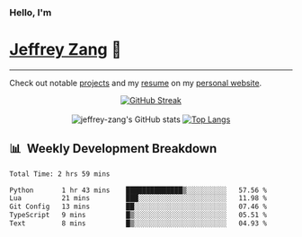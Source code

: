 
### Hello, I'm 
# [Jeffrey Zang](https://www.linkedin.com/in/jeffreyzang/) 🦀

---

Check out notable [projects](https://jeffz.dev/projects) and my [resume](https://jeffz.dev/resume) on my [personal website](https://jeffz.dev/).

<div align = 'center'>

[![GitHub Streak](https://github-readme-streak-stats.herokuapp.com/?user=jeffrey-zang&theme=tokyonight)](https://git.io/streak-stats)
<br></br>
![jeffrey-zang's GitHub stats](https://github-readme-stats.vercel.app/api?username=jeffrey-zang&show_icons=true&theme=tokyonight&hide_rank=true&hide=stars) 
[![Top Langs](https://github-readme-stats.vercel.app/api/top-langs/?username=jeffrey-zang&hide=ShaderLab,HLSL&layout=compact&theme=tokyonight)](https://github.com/anuraghazra/github-readme-stats)

</div>

## 📊 &nbsp;Weekly Development Breakdown
<!--START_SECTION:waka-->

```txt
Total Time: 2 hrs 59 mins

Python       1 hr 43 mins    ██████████████▒░░░░░░░░░░   57.56 %
Lua          21 mins         ███░░░░░░░░░░░░░░░░░░░░░░   11.98 %
Git Config   13 mins         ██░░░░░░░░░░░░░░░░░░░░░░░   07.46 %
TypeScript   9 mins          █▒░░░░░░░░░░░░░░░░░░░░░░░   05.51 %
Text         8 mins          █▒░░░░░░░░░░░░░░░░░░░░░░░   04.93 %
```

<!--END_SECTION:waka-->

